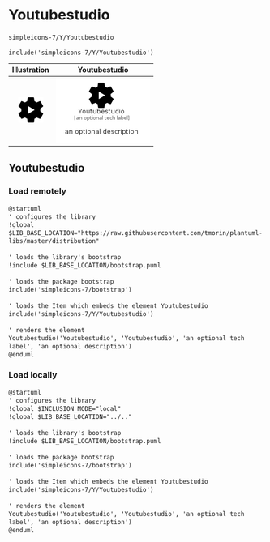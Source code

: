 # Youtubestudio


```text
simpleicons-7/Y/Youtubestudio
```

```text
include('simpleicons-7/Y/Youtubestudio')
```



| Illustration | Youtubestudio |
| :---: | :---: |
| ![illustration for Illustration](../../simpleicons-7/Y/Youtubestudio.png) | ![illustration for Youtubestudio](../../simpleicons-7/Y/Youtubestudio.Local.png) |




## Youtubestudio

### Load remotely
```plantuml
@startuml
' configures the library
!global $LIB_BASE_LOCATION="https://raw.githubusercontent.com/tmorin/plantuml-libs/master/distribution"

' loads the library's bootstrap
!include $LIB_BASE_LOCATION/bootstrap.puml

' loads the package bootstrap
include('simpleicons-7/bootstrap')

' loads the Item which embeds the element Youtubestudio
include('simpleicons-7/Y/Youtubestudio')

' renders the element
Youtubestudio('Youtubestudio', 'Youtubestudio', 'an optional tech label', 'an optional description')
@enduml
```

### Load locally
```plantuml
@startuml
' configures the library
!global $INCLUSION_MODE="local"
!global $LIB_BASE_LOCATION="../.."

' loads the library's bootstrap
!include $LIB_BASE_LOCATION/bootstrap.puml

' loads the package bootstrap
include('simpleicons-7/bootstrap')

' loads the Item which embeds the element Youtubestudio
include('simpleicons-7/Y/Youtubestudio')

' renders the element
Youtubestudio('Youtubestudio', 'Youtubestudio', 'an optional tech label', 'an optional description')
@enduml
```

